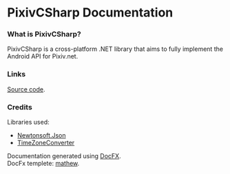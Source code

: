 # PixivCSharp Documentation

### What is PixivCSharp?
PixivCSharp is a cross-platform .NET library that aims to fully implement the Android API for Pixiv.net.

### Links

[Source code](https://github.com/An-Owlbear/PixivCSharp).

### Credits

Libraries used:<br>
* [Newtonsoft.Json](https://www.newtonsoft.com/json)
* [TimeZoneConverter](https://github.com/mj1856/TimeZoneConverter)

Documentation generated using [DocFX](https://dotnet.github.io/docfx/).<br>
DocFx templete: [mathew](https://github.com/MathewSachin/docfx-tmpl).